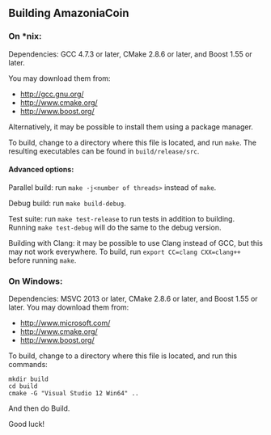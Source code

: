 ## Building AmazoniaCoin

### On *nix:

Dependencies: GCC 4.7.3 or later, CMake 2.8.6 or later, and Boost 1.55 or later.

You may download them from:

- http://gcc.gnu.org/
- http://www.cmake.org/
- http://www.boost.org/

Alternatively, it may be possible to install them using a package manager.

To build, change to a directory where this file is located, and run `make`. The resulting executables can be found in `build/release/src`.

#### Advanced options:

Parallel build: run `make -j<number of threads>` instead of `make`.

Debug build: run `make build-debug`.

Test suite: run `make test-release` to run tests in addition to building. Running `make test-debug` will do the same to the debug version.

Building with Clang: it may be possible to use Clang instead of GCC, but this may not work everywhere. To build, run `export CC=clang CXX=clang++` before running `make`.

### On Windows:
Dependencies: MSVC 2013 or later, CMake 2.8.6 or later, and Boost 1.55 or later. You may download them from:

- http://www.microsoft.com/
- http://www.cmake.org/
- http://www.boost.org/

To build, change to a directory where this file is located, and run this commands:
```
mkdir build
cd build
cmake -G "Visual Studio 12 Win64" ..
```

And then do Build.

Good luck!
